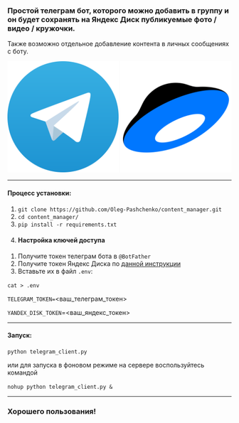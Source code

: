 ### Простой телеграм бот, которого можно добавить в группу и он будет сохранять на Яндекс Диск публикуемые фото / видео / кружочки.  
Также возможно отдельное добавление контента в личных сообщениях с боту.
<div align="center">
  <img src=telegram.png width=250 height=250>
  <img src=yandex.png width=250 height=250>
</div>

---


#### Процесс установки:
1) `git clone https://github.com/Oleg-Pashchenko/content_manager.git`
2) `cd content_manager/`
3) `pip install -r requirements.txt`
4)  #### Настройка ключей доступа

1. Получите токен телеграм бота в `@BotFather`
2. Получите токен Яндекс Диска по [данной инструкции](https://yandex.ru/dev/id/doc/dg/oauth/concepts/about.html)
3. Вставьте их в файл `.env`:

`cat > .env`

`TELEGRAM_TOKEN=`<ваш_телеграм_токен>

`YANDEX_DISK_TOKEN`=<ваш_яндекс_токен>

---
#### Запуск:
`python telegram_client.py`

или для запуска в фоновом режиме на сервере воспользуйтесь командой

`nohup python telegram_client.py &` 

---
### Хорошего пользования!
